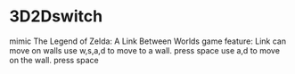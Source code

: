 # 3D2Dswitch
mimic The Legend of Zelda: A Link Between Worlds game feature:  Link can move on walls
use w,s,a,d to move to a wall.
press space
use a,d to move on the wall.
press space

